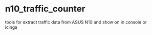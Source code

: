 n10_traffic_counter
===================

tools for extract traffic data from ASUS N10 and show on  in console or icinga
